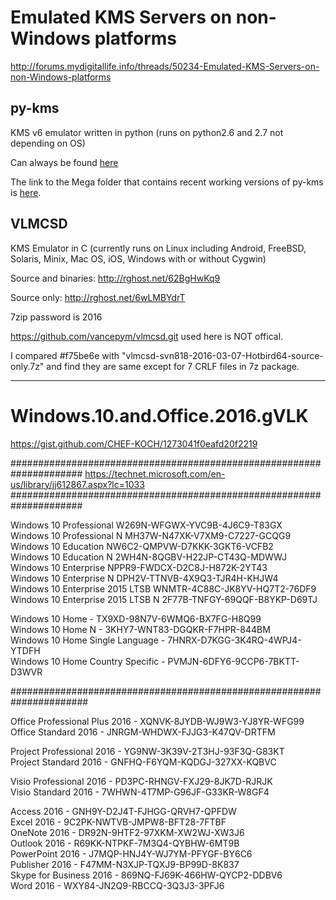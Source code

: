 # Emulated KMS Servers on non-Windows platforms

<http://forums.mydigitallife.info/threads/50234-Emulated-KMS-Servers-on-non-Windows-platforms>

## py-kms

KMS v6 emulator written in python (runs on python2.6 and 2.7 not depending on OS)

Can always be found [here](http://forums.mydigitallife.info/threads/50234-Emulated-KMS-Servers-on-non-Windows-platforms/page2?p=840410&viewfull=1#post840410)

The link to the Mega folder that contains recent working versions of py-kms is [here](https://mega.co.nz/#F!6pIGEbhQ!DE2twA7dVG5C4knjAq56zQ).

## VLMCSD

KMS Emulator in C (currently runs on Linux including Android, FreeBSD, Solaris, Minix, Mac OS, iOS, Windows with or without Cygwin)

Source and binaries: <http://rghost.net/62BgHwKq9>

Source only: <http://rghost.net/6wLMBYdrT>

7zip password is 2016

https://github.com/vancepym/vlmcsd.git used here is NOT offical.

I compared #f75be6e with "vlmcsd-svn818-2016-03-07-Hotbird64-source-only.7z" and find they are same except for 7 CRLF files in 7z package.

---

# Windows.10.and.Office.2016.gVLK

<https://gist.github.com/CHEF-KOCH/1273041f0eafd20f2219>

#####################################################################
<https://technet.microsoft.com/en-us/library/jj612867.aspx?lc=1033>
#####################################################################

Windows 10 Professional                                 W269N-WFGWX-YVC9B-4J6C9-T83GX  
Windows 10 Professional N                               MH37W-N47XK-V7XM9-C7227-GCQG9  
Windows 10 Education                                    NW6C2-QMPVW-D7KKK-3GKT6-VCFB2  
Windows 10 Education N                                  2WH4N-8QGBV-H22JP-CT43Q-MDWWJ  
Windows 10 Enterprise                                   NPPR9-FWDCX-D2C8J-H872K-2YT43  
Windows 10 Enterprise N                                 DPH2V-TTNVB-4X9Q3-TJR4H-KHJW4  
Windows 10 Enterprise 2015 LTSB                         WNMTR-4C88C-JK8YV-HQ7T2-76DF9  
Windows 10 Enterprise 2015 LTSB N                       2F77B-TNFGY-69QQF-B8YKP-D69TJ

Windows 10 Home - TX9XD-98N7V-6WMQ6-BX7FG-H8Q99  
Windows 10 Home N - 3KHY7-WNT83-DGQKR-F7HPR-844BM  
Windows 10 Home Single Language - 7HNRX-D7KGG-3K4RQ-4WPJ4-YTDFH  
Windows 10 Home Country Specific - PVMJN-6DFY6-9CCP6-7BKTT-D3WVR  

######################################################################

Office Professional Plus 2016 - XQNVK-8JYDB-WJ9W3-YJ8YR-WFG99  
Office Standard 2016 - JNRGM-WHDWX-FJJG3-K47QV-DRTFM

Project Professional 2016 - YG9NW-3K39V-2T3HJ-93F3Q-G83KT  
Project Standard 2016 - GNFHQ-F6YQM-KQDGJ-327XX-KQBVC

Visio Professional 2016 - PD3PC-RHNGV-FXJ29-8JK7D-RJRJK  
Visio Standard 2016 - 7WHWN-4T7MP-G96JF-G33KR-W8GF4

Access 2016 - GNH9Y-D2J4T-FJHGG-QRVH7-QPFDW  
Excel 2016 - 9C2PK-NWTVB-JMPW8-BFT28-7FTBF  
OneNote 2016 - DR92N-9HTF2-97XKM-XW2WJ-XW3J6  
Outlook 2016 - R69KK-NTPKF-7M3Q4-QYBHW-6MT9B  
PowerPoint 2016 - J7MQP-HNJ4Y-WJ7YM-PFYGF-BY6C6  
Publisher 2016 - F47MM-N3XJP-TQXJ9-BP99D-8K837  
Skype for Business 2016 - 869NQ-FJ69K-466HW-QYCP2-DDBV6  
Word 2016 - WXY84-JN2Q9-RBCCQ-3Q3J3-3PFJ6
